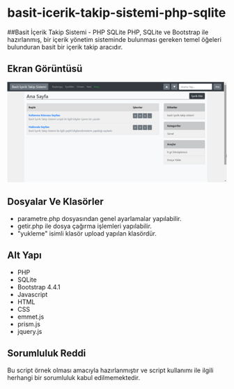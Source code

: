 # basit-icerik-takip-sistemi-php-sqlite

##Basit İçerik Takip Sistemi - PHP SQLite
PHP, SQLite ve Bootstrap ile hazırlanmış, bir içerik yönetim sisteminde bulunması gereken temel öğeleri bulunduran basit bir içerik takip aracıdır.

## Ekran Görüntüsü
![Basit İçerik Takip Sistemi 1](/yonetim/screenshots/basit-icerik-takip-sistemi-1.png "Basit İçerik Takip Sistemi 1")

## Dosyalar Ve Klasörler
- parametre.php dosyasından genel ayarlamalar yapılabilir.
- getir.php ile dosya çağırma işlemleri yapılabilir.
- "yukleme" isimli klasör upload yapılan klasördür.

## Alt Yapı
- PHP
- SQLite
- Bootstrap 4.4.1
- Javascript
- HTML
- CSS
- emmet.js
- prism.js
- jquery.js

## Sorumluluk Reddi
Bu script örnek olması amacıyla hazırlanmıştır ve script kullanımı ile ilgili herhangi bir sorumluluk kabul edilmemektedir.
